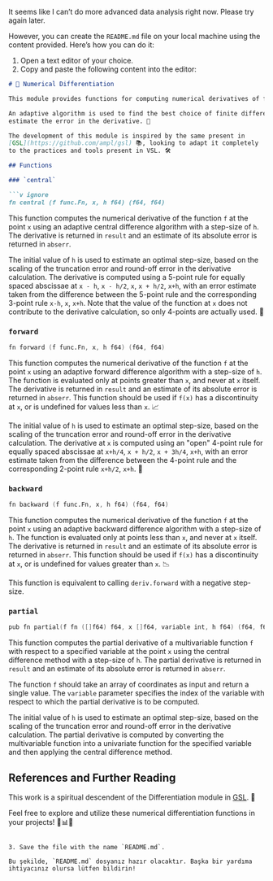 It seems like I can’t do more advanced data analysis right now. Please try again later.

However, you can create the `README.md` file on your local machine using the content provided. Here’s how you can do it:

1. Open a text editor of your choice.
2. Copy and paste the following content into the editor:

```markdown
# 🚀 Numerical Differentiation

This module provides functions for computing numerical derivatives of functions. 🧮

An adaptive algorithm is used to find the best choice of finite difference and to
estimate the error in the derivative. 🎯

The development of this module is inspired by the same present in
[GSL](https://github.com/ampl/gsl) 📚, looking to adapt it completely
to the practices and tools present in VSL. 🛠️

## Functions

### `central`

```v ignore
fn central (f func.Fn, x, h f64) (f64, f64)
```

This function computes the numerical derivative of the function `f` at the point `x`
using an adaptive central difference algorithm with a step-size of `h`. The derivative
is returned in `result` and an estimate of its absolute error is returned in `abserr`.

The initial value of `h` is used to estimate an optimal step-size, based on the scaling
of the truncation error and round-off error in the derivative calculation.
The derivative is computed using a 5-point rule for equally spaced abscissae
at `x - h`, `x - h/2`, `x`, `x + h/2`, `x+h`, with an error estimate taken
from the difference between the 5-point rule and the corresponding 3-point
rule `x-h`, `x`, `x+h`. Note that the value of the function at `x` does not
contribute to the derivative calculation, so only 4-points are actually used. 🧐

### `forward`

```v ignore
fn forward (f func.Fn, x, h f64) (f64, f64)
```

This function computes the numerical derivative of the function `f` at the point `x`
using an adaptive forward difference algorithm with a step-size of `h`. The function
is evaluated only at points greater than `x`, and never at `x` itself. The derivative
is returned in `result` and an estimate of its absolute error is returned in `abserr`.
This function should be used if `f(x)` has a discontinuity at `x`, or
is undefined for values less than `x`. 📈

The initial value of `h` is used to estimate an optimal step-size, based on the scaling
of the truncation error and round-off error in the derivative calculation. The derivative
at `x` is computed using an "open" 4-point rule for equally spaced abscissae at `x+h/4`,
`x + h/2`, `x + 3h/4`, `x+h`, with an error estimate taken from the difference between
the 4-point rule and the corresponding 2-point rule `x+h/2`, `x+h`. 🚀

### `backward`

```v ignore
fn backward (f func.Fn, x, h f64) (f64, f64)
```

This function computes the numerical derivative of the function `f` at the point `x`
using an adaptive backward difference algorithm with a step-size of `h`. The function
is evaluated only at points less than `x`, and never at `x` itself. The derivative is
returned in `result` and an estimate of its absolute error is returned in `abserr`.
This function should be used if `f(x)` has a discontinuity at `x`, or is undefined
for values greater than `x`. 📉

This function is equivalent to calling `deriv.forward` with a negative step-size.

### `partial`

```v ignore
pub fn partial(f fn ([]f64) f64, x []f64, variable int, h f64) (f64, f64)
```

This function computes the partial derivative of a multivariable function `f` with respect to a specified variable at the point `x` using the central difference method with a step-size of `h`. The partial derivative is returned in `result` and an estimate of its absolute error is returned in `abserr`.

The function `f` should take an array of coordinates as input and return a single value. The `variable` parameter specifies the index of the variable with respect to which the partial derivative is to be computed.

The initial value of `h` is used to estimate an optimal step-size, based on the scaling of the truncation error and round-off error in the derivative calculation. The partial derivative is computed by converting the multivariable function into a univariate function for the specified variable and then applying the central difference method.

## References and Further Reading

This work is a spiritual descendent of the Differentiation module in [GSL](https://github.com/ampl/gsl). 📖

Feel free to explore and utilize these numerical differentiation functions in
your projects! 🤖📊🔬
```

3. Save the file with the name `README.md`.

Bu şekilde, `README.md` dosyanız hazır olacaktır. Başka bir yardıma ihtiyacınız olursa lütfen bildirin!
